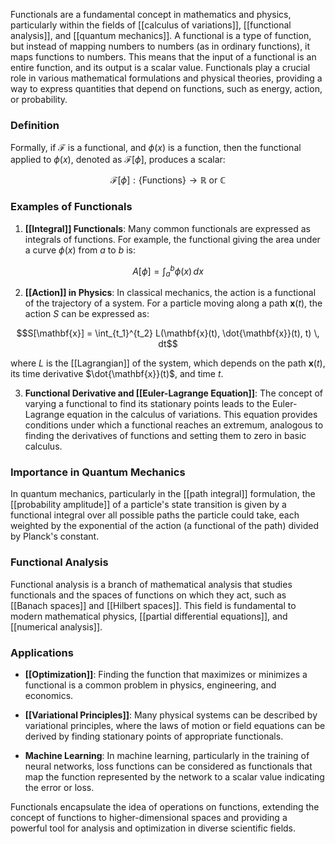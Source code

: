 Functionals are a fundamental concept in mathematics and physics, particularly within the fields of [[calculus of variations]], [[functional analysis]], and [[quantum mechanics]]. A functional is a type of function, but instead of mapping numbers to numbers (as in ordinary functions), it maps functions to numbers. This means that the input of a functional is an entire function, and its output is a scalar value. Functionals play a crucial role in various mathematical formulations and physical theories, providing a way to express quantities that depend on functions, such as energy, action, or probability.

### Definition

Formally, if $\mathcal{F}$ is a functional, and $\phi(x)$ is a function, then the functional applied to $\phi(x)$, denoted as $\mathcal{F}[\phi]$, produces a scalar:

$$\mathcal{F}[\phi] : \{\text{Functions}\} \rightarrow \mathbb{R} \text{ or } \mathbb{C}$$

### Examples of Functionals

1. **[[Integral]] Functionals**: Many common functionals are expressed as integrals of functions. For example, the functional giving the area under a curve $\phi(x)$ from $a$ to $b$ is:

$$A[\phi] = \int_a^b \phi(x) \, dx$$

2. **[[Action]] in Physics**: In classical mechanics, the action is a functional of the trajectory of a system. For a particle moving along a path $\mathbf{x}(t)$, the action $S$ can be expressed as:

$$S[\mathbf{x}] = \int_{t_1}^{t_2} L(\mathbf{x}(t), \dot{\mathbf{x}}(t), t) \, dt$$

where $L$ is the [[Lagrangian]] of the system, which depends on the path $\mathbf{x}(t)$, its time derivative $\dot{\mathbf{x}}(t)$, and time $t$.

3. **Functional Derivative and [[Euler-Lagrange Equation]]**: The concept of varying a functional to find its stationary points leads to the Euler-Lagrange equation in the calculus of variations. This equation provides conditions under which a functional reaches an extremum, analogous to finding the derivatives of functions and setting them to zero in basic calculus.

### Importance in Quantum Mechanics

In quantum mechanics, particularly in the [[path integral]] formulation, the [[probability amplitude]] of a particle's state transition is given by a functional integral over all possible paths the particle could take, each weighted by the exponential of the action (a functional of the path) divided by Planck's constant.

### Functional Analysis

Functional analysis is a branch of mathematical analysis that studies functionals and the spaces of functions on which they act, such as [[Banach spaces]] and [[Hilbert spaces]]. This field is fundamental to modern mathematical physics, [[partial differential equations]], and [[numerical analysis]].

### Applications

- **[[Optimization]]**: Finding the function that maximizes or minimizes a functional is a common problem in physics, engineering, and economics.
  
- **[[Variational Principles]]**: Many physical systems can be described by variational principles, where the laws of motion or field equations can be derived by finding stationary points of appropriate functionals.

- **Machine Learning**: In machine learning, particularly in the training of neural networks, loss functions can be considered as functionals that map the function represented by the network to a scalar value indicating the error or loss.

Functionals encapsulate the idea of operations on functions, extending the concept of functions to higher-dimensional spaces and providing a powerful tool for analysis and optimization in diverse scientific fields.